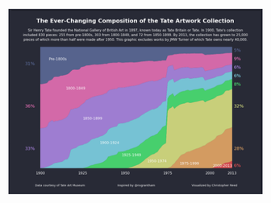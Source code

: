 ![week_3](https://github.com/christopher-reed/tidytuesday/blob/master/2021/week_3/tate_art_low_res.png)
